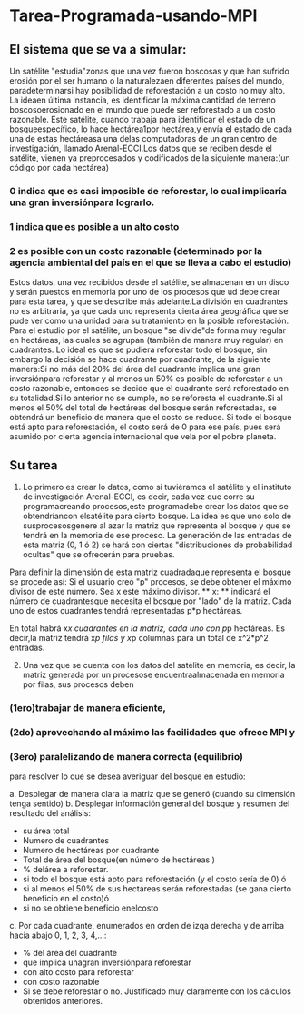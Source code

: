# Tarea-Programada-usando-MPI
## El sistema que se va a simular:
Un satélite "estudia"zonas que una vez fueron boscosas y que han sufrido erosión por el ser humano o la naturalezaen diferentes
países del mundo, paradeterminarsi hay posibilidad de reforestación a un costo no muy alto. La ideaen última instancia, es 
identificar la máxima cantidad de terreno boscosoerosionado en el mundo que puede ser reforestado a un costo razonable. Este 
satélite, cuando trabaja para identificar el estado de un bosqueespecífico, lo hace hectárea1por hectárea,y envía el estado de 
cada una de estas hectáreasa una delas computadoras de un gran centro de investigación, llamado Arenal-ECCI.Los datos que se 
reciben desde el satélite, vienen ya preprocesados y codificados de la siguiente manera:(un código por cada hectárea)
 ### 0 indica que es casi imposible de reforestar, lo cual implicaría una gran inversiónpara lograrlo.
 ### 1 indica que es posible a un alto costo
 ### 2 es posible con un costo razonable (determinado por la agencia ambiental del país en el que se lleva a cabo el estudio)
 Estos datos, una vez recibidos desde el satélite, se  almacenan en un disco y serán puestos en memoria por uno de los procesos
 que ud debe crear para esta tarea, y que se describe más adelante.La división en cuadrantes no es arbitraria, ya que cada uno
 representa cierta área geográfica que se pude ver como una unidad para su tratamiento en la posible reforestación. 
 Para el estudio por el satélite, un bosque "se divide"de forma muy regular en hectáreas, las cuales se agrupan
 (también de manera muy regular) en cuadrantes.  Lo ideal es que se pudiera reforestar todo el bosque, sin embargo la decisión se
 hace cuadrante por cuadrante, de la siguiente manera:Si no más del 20% del área del cuadrante implica una gran inversiónpara
 reforestar y al menos un 50%  es posible de reforestar a un costo razonable, entonces se decide que el cuadrante 
 será reforestado en su totalidad.Si lo anterior no se cumple, no se reforesta el cuadrante.Si al menos el 50% del total de 
 hectáreas del bosque serán reforestadas, se obtendrá un beneficio de manera que el costo se reduce. Si todo el bosque está apto 
 para reforestación, el costo será de 0 para ese país, pues será asumido por cierta agencia internacional que vela por el pobre 
 planeta.
 
 ## Su tarea
 1. Lo primero es crear lo datos, como si tuviéramos el satélite y el instituto de investigación Arenal-ECCI, es decir, cada vez 
 que corre su programacreando procesos,este programadebe crear los datos que se obtendríancon elsatélite para cierto bosque.
 La idea es que uno solo de susprocesosgenere al azar la matriz que representa el bosque y que se tendrá en la memoria 
 de ese proceso. La generación de las entradas de esta matriz (0, 1 ó 2) se hará con ciertas "distribuciones de probabilidad  ocultas" que se
 ofrecerán para pruebas.
 
 Para definir la dimensión de esta matriz cuadradaque representa el bosque se procede así: Si el usuario creó "p" procesos, se debe obtener
 el máximo divisor de este número. Sea x este máximo divisor. 
 ** x: ** indicará el número de cuadrantesque necesita el bosque por "lado" de la matriz. Cada uno de estos cuadrantes tendrá representadas 
 p*p hectáreas.
 
 En total habrá x*x cuadrantes en la matriz, cada uno con p*p hectáreas. Es decir,la matriz tendrá x*p filas  y x*p columnas para un total de
 x^2*p^2 entradas.
 
 2. Una vez que se cuenta con los datos del satélite en memoria, es decir, la matriz generada por un procesose encuentraalmacenada en memoria por
 filas, sus procesos deben
 ### (1ero)trabajar de manera eficiente,
 ### (2do) aprovechando al máximo las facilidades que ofrece MPI y 
 ### (3ero) paralelizando de manera correcta (equilibrio)
 
 para resolver lo que se desea averiguar del bosque en estudio:
 
 a. Desplegar de manera clara la matriz que se generó (cuando su dimensión tenga sentido) 
 b. Desplegar información general del bosque y resumen del resultado del análisis: 
  - su área total
  - Numero de cuadrantes
  - Numero de hectáreas por cuadrante 
  - Total de área del bosque(en número de hectáreas )
  - % delárea a reforestar.
  - si todo el bosque está apto para reforestación (y el costo sería de 0) ó
  - si al menos el 50% de sus hectáreas serán reforestadas  (se gana cierto beneficio en el costo)ó 
  - si no se obtiene beneficio enelcosto
  
  c. Por cada cuadrante, enumerados en orden de izqa derecha y de arriba hacia abajo 0, 1, 2, 3, 4,...:
  - % del área del cuadrante
   - que implica unagran inversiónpara  reforestar
   - con alto costo para reforestar
   - con costo razonable
  - Si se debe reforestar o no. Justificado muy claramente con los cálculos obtenidos anteriores.
